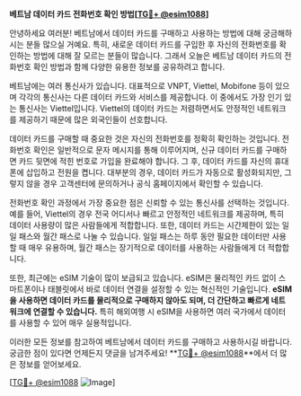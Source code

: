 **베트남 데이터 카드 전화번호 확인 방법[[TG💪+ @esim1088](https://t.me/s/esim1088)]**

안녕하세요 여러분! 베트남에서 데이터 카드를 구매하고 사용하는 방법에 대해 궁금해하시는 분들 많으실 거예요. 특히, 새로운 데이터 카드를 구입한 후 자신의 전화번호를 확인하는 방법에 대해 잘 모르는 분들이 많습니다. 그래서 오늘은 베트남 데이터 카드의 전화번호 확인 방법과 함께 다양한 유용한 정보를 공유하려고 합니다.

베트남에는 여러 통신사가 있습니다. 대표적으로 VNPT, Viettel, Mobifone 등이 있으며 각각의 통신사는 다른 데이터 카드와 서비스를 제공합니다. 이 중에서도 가장 인기 있는 통신사는 Viettel입니다. Viettel의 데이터 카드는 저렴하면서도 안정적인 네트워크를 제공하기 때문에 많은 외국인들이 선호합니다.

데이터 카드를 구매할 때 중요한 것은 자신의 전화번호를 정확히 확인하는 것입니다. 전화번호 확인은 일반적으로 문자 메시지를 통해 이루어지며, 신규 데이터 카드를 구매하면 카드 뒷면에 적힌 번호로 가입을 완료해야 합니다. 그 후, 데이터 카드를 자신의 휴대폰에 삽입하고 전원을 켭니다. 대부분의 경우, 데이터 카드가 자동으로 활성화되지만, 그렇지 않을 경우 고객센터에 문의하거나 공식 홈페이지에서 확인할 수 있습니다.

전화번호 확인 과정에서 가장 중요한 점은 신뢰할 수 있는 통신사를 선택하는 것입니다. 예를 들어, Viettel의 경우 전국 어디서나 빠르고 안정적인 네트워크를 제공하며, 특히 데이터 사용량이 많은 사람들에게 적합합니다. 또한, 데이터 카드는 시간제한이 있는 일일 패스와 월간 패스로 나눌 수 있습니다. 일일 패스는 하루 동안 필요한 데이터만 사용할 때 매우 유용하며, 월간 패스는 장기적으로 데이터를 사용하는 사람들에게 더 적합합니다.

또한, 최근에는 eSIM 기술이 많이 보급되고 있습니다. eSIM은 물리적인 카드 없이 스마트폰이나 태블릿에서 바로 데이터 연결을 설정할 수 있는 혁신적인 기술입니다. **eSIM을 사용하면 데이터 카드를 물리적으로 구매하지 않아도 되며, 더 간단하고 빠르게 네트워크에 연결할 수 있습니다.** 특히 해외여행 시 eSIM을 사용하면 여러 국가에서 데이터를 사용할 수 있어 매우 실용적입니다.

이러한 모든 정보를 참고하여 베트남에서 데이터 카드를 구매하고 사용하시길 바랍니다. 궁금한 점이 있다면 언제든지 댓글을 남겨주세요! **[TG💪+ @esim1088](https://t.me/s/esim1088)**에서 더 많은 정보를 얻어보세요.

[[TG💪+ @esim1088](https://t.me/s/esim1088) ![Image](https://i.postimg.cc/Y0z9fWf4/image.png)]